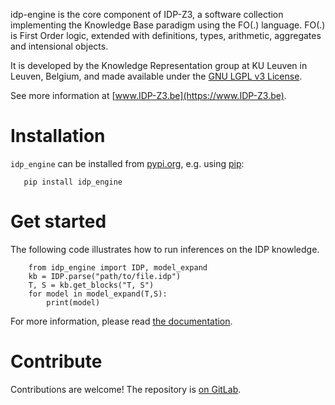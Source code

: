 idp-engine is the core component of IDP-Z3, a software collection implementing the Knowledge Base paradigm using the FO(.) language.
FO(.) is First Order logic, extended with definitions, types, arithmetic, aggregates and intensional objects.

It is developed by the Knowledge Representation group at KU Leuven in Leuven, Belgium, and made available under the [GNU LGPL v3 License](https://www.gnu.org/licenses/lgpl-3.0.txt).

See more information at [www.IDP-Z3.be](https://www.IDP-Z3.be).


# Installation

``idp_engine`` can be installed from [pypi.org](https://pypi.org/), e.g. using [pip](https://pip.pypa.io/en/stable/user_guide/):

```
   pip install idp_engine
```

# Get started

The following code illustrates how to run inferences on the IDP knowledge.

```
    from idp_engine import IDP, model_expand
    kb = IDP.parse("path/to/file.idp")
    T, S = kb.get_blocks("T, S")
    for model in model_expand(T,S):
        print(model)
```

For more information, please read [the documentation](http://docs.idp-z3.be/en/latest/).

# Contribute

Contributions are welcome!  The repository is [on GitLab](https://gitlab.com/krr/IDP-Z3).